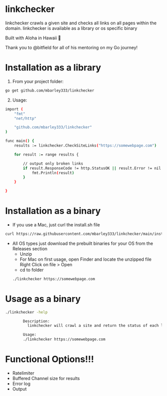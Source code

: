 # linkchecker

linkchecker crawls a given site and checks all links on all pages within the domain.  linkchecker is available as a library or os specific binary

Built with Aloha in Hawaii 🌊

Thank you to @bitfield for all of his mentoring on my Go journey!


# Installation as a library
1) From your project folder:
```bash
go get github.com/mbarley333/linkchecker
```
2) Usage:
```bash
import (
	"fmt"
	"net/http"

	"github.com/mbarley333/linkchecker"
)

func main() {
	results := linkchecker.CheckSiteLinks("https://somewebpage.com")

	for result := range results {

		// output only broken links
		if result.ResponseCode != http.StatusOK || result.Error != nil {
			fmt.Println(result)
		}
	}

}
```

# Installation as a binary
* If you use a Mac, just curl the install.sh file
```bash
curl https://raw.githubusercontent.com/mbarley333/linkchecker/main/install.sh | sh
```
* All OS types just download the prebuilt binaries for your OS from the Releases section
  * Unzip
  * For Mac on first usage, open Finder and locate the unzipped file
	  Right Click on file > Open
  * cd to folder
  ```bash
  ./linkchecker https://somewebpage.com
  ```

# Usage as a binary
```bash
./linkchecker -help

        Description:
          linkchecker will crawl a site and return the status of each link on the site

        Usage:
        ./linkchecker https://somewebpage.com

```


# Functional Options!!!
* Ratelimiter
* Buffered Channel size for results
* Error log
* Output
